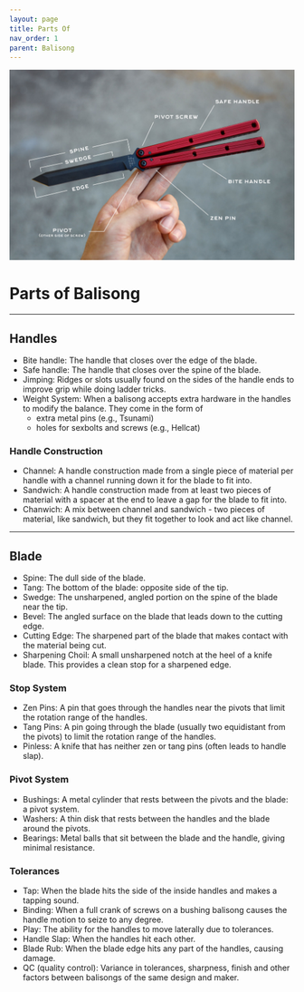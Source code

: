 ```yaml
---
layout: page
title: Parts Of
nav_order: 1
parent: Balisong
---
```


![Breakdown of a Krake Raken by Squid Industries.](kraken_part.jpg)

# Parts of Balisong

---

## Handles
- Bite handle: The handle that closes over the edge of the blade.
- Safe handle: The handle that closes over the spine of the blade.
- Jimping: Ridges or slots usually found on the sides of the handle ends to improve grip while doing ladder tricks.
- Weight System: When a balisong accepts extra hardware in the handles to modify the balance. They come in the form of
    - extra metal pins (e.g., Tsunami)
    - holes for sexbolts and screws (e.g., Hellcat)

### Handle Construction
- Channel: A handle construction made from a single piece of material per handle with a channel running down it for the blade to fit into.
- Sandwich: A handle construction made from at least two pieces of material with a spacer at the end to leave a gap for the blade to fit into.
- Chanwich: A mix between channel and sandwich - two pieces of material, like sandwich, but they fit together to look and act like channel.

---

## Blade

- Spine: The dull side of the blade.
- Tang: The bottom of the blade: opposite side of the tip.
- Swedge: The unsharpened, angled portion on the spine of the blade near the tip.
- Bevel: The angled surface on the blade that leads down to the cutting edge.
- Cutting Edge: The sharpened part of the blade that makes contact with the material being cut.
- Sharpening Choil: A small unsharpened notch at the heel of a knife blade. This provides a clean stop for a sharpened edge.

### Stop System
- Zen Pins: A pin that goes through the handles near the pivots that limit the rotation range of the handles.
- Tang Pins: A pin going through the blade (usually two equidistant from the pivots) to limit the rotation range of the handles.
- Pinless: A knife that has neither zen or tang pins (often leads to handle slap).

### Pivot System
- Bushings: A metal cylinder that rests between the pivots and the blade: a pivot system.
- Washers: A thin disk that rests between the handles and the blade around the pivots.
- Bearings: Metal balls that sit between the blade and the handle, giving minimal resistance.

### Tolerances
- Tap: When the blade hits the side of the inside handles and makes a tapping sound.
- Binding: When a full crank of screws on a bushing balisong causes the handle motion to seize to any degree.
- Play: The ability for the handles to move laterally due to tolerances.
- Handle Slap: When the handles hit each other.
- Blade Rub: When the blade edge hits any part of the handles, causing damage. 
- QC (quality control): Variance in tolerances, sharpness, finish and other factors between balisongs of the same design and maker.
